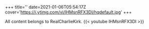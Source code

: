+++
title=''
date=2021-01-06T05:54:17Z
cover='https://i.ytimg.com/vi/lHMsnRFX3DI/hqdefault.jpg'
+++

All content belongs to RealCharlieKirk.
{{< youtube lHMsnRFX3DI >}}
